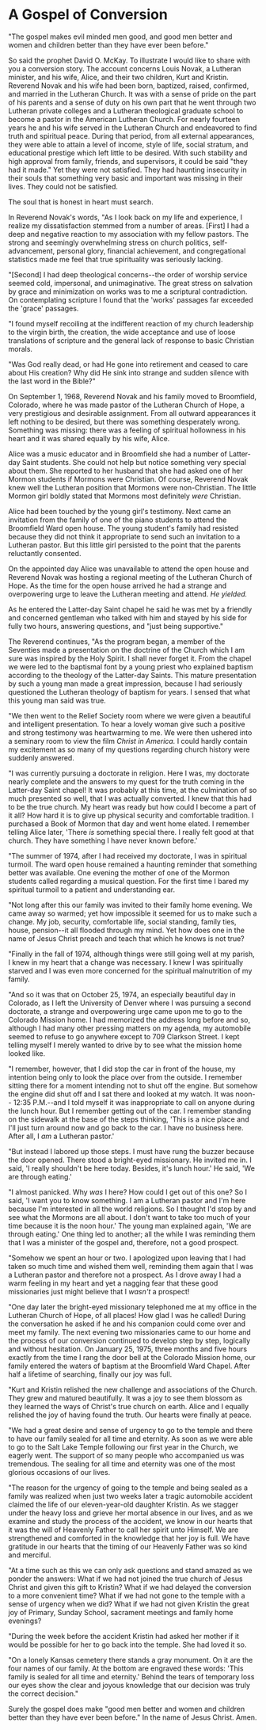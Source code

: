 # A Gospel of Conversion

"The gospel makes evil minded men good, and good men better and women and
children better than they have ever been before."

So said the prophet David O. McKay. To illustrate I would like to share with
you a conversion story. The account concerns Louis Novak, a Lutheran minister,
and his wife, Alice, and their two children, Kurt and Kristin. Reverend Novak
and his wife had been born, baptized, raised, confirmed, and married in the
Lutheran Church. It was with a sense of pride on the part of his parents and a
sense of duty on his own part that he went through two Lutheran private
colleges and a Lutheran theological graduate school to become a pastor in the
American Lutheran Church. For nearly fourteen years he and his wife served in
the Lutheran Church and endeavored to find truth and spiritual peace. During
that period, from all external appearances, they were able to attain a level
of income, style of life, social stratum, and educational prestige which left
little to be desired. With such stability and high approval from family,
friends, and supervisors, it could be said "they had it made." Yet they were
not satisfied. They had haunting insecurity in their souls that something very
basic and important was missing in their lives. They could not be satisfied.

The soul that is honest in heart must search.

In Reverend Novak's words, "As I look back on my life and experience, I
realize my dissatisfaction stemmed from a number of areas. [First] I had a
deep and negative reaction to my association with my fellow pastors. The
strong and seemingly overwhelming stress on church politics, self-advancement,
personal glory, financial achievement, and congregational statistics made me
feel that true spirituality was seriously lacking.

"[Second] I had deep theological concerns--the order of worship service seemed
cold, impersonal, and unimaginative. The great stress on salvation by grace
and minimization on works was to me a scriptural contradiction. On
contemplating scripture I found that the 'works' passages far exceeded the
'grace' passages.

"I found myself recoiling at the indifferent reaction of my church leadership
to the virgin birth, the creation, the wide acceptance and use of loose
translations of scripture and the general lack of response to basic Christian
morals.

"Was God really dead, or had He gone into retirement and ceased to care about
His creation? Why did He sink into strange and sudden silence with the last
word in the Bible?"

On September 1, 1968, Reverend Novak and his family moved to Broomfield,
Colorado, where he was made pastor of the Lutheran Church of Hope, a very
prestigious and desirable assignment. From all outward appearances it left
nothing to be desired, but there was something desperately wrong. Something
was missing: there was a feeling of spiritual hollowness in his heart and it
was shared equally by his wife, Alice.

Alice was a music educator and in Broomfield she had a number of Latter-day
Saint students. She could not help but notice something very special about
them. She reported to her husband that she had asked one of her Mormon
students if Mormons were Christian. Of course, Reverend Novak knew well the
Lutheran position that Mormons were non-Christian. The little Mormon girl
boldly stated that Mormons most definitely _were_ Christian.

Alice had been touched by the young girl's testimony. Next came an invitation
from the family of one of the piano students to attend the Broomfield Ward
open house. The young student's family had resisted because they did not think
it appropriate to send such an invitation to a Lutheran pastor. But this
little girl persisted to the point that the parents reluctantly consented.

On the appointed day Alice was unavailable to attend the open house and
Reverend Novak was hosting a regional meeting of the Lutheran Church of Hope.
As the time for the open house arrived he had a strange and overpowering urge
to leave the Lutheran meeting and attend. _He yielded._

As he entered the Latter-day Saint chapel he said he was met by a friendly and
concerned gentleman who talked with him and stayed by his side for fully two
hours, answering questions, and "just being supportive."

The Reverend continues, "As the program began, a member of the Seventies made
a presentation on the doctrine of the Church which I am sure was inspired by
the Holy Spirit. I shall never forget it. From the chapel we were led to the
baptismal font by a young priest who explained baptism according to the
theology of the Latter-day Saints. This mature presentation by such a young
man made a great impression, because I had seriously questioned the Lutheran
theology of baptism for years. I sensed that what this young man said was
true.

"We then went to the Relief Society room where we were given a beautiful and
intelligent presentation. To hear a lovely woman give such a positive and
strong testimony was heartwarming to me. We were then ushered into a seminary
room to view the film _Christ in America._ I could hardly contain my
excitement as so many of my questions regarding church history were suddenly
answered.

"I was currently pursuing a doctorate in religion. Here I was, my doctorate
nearly complete and the answers to my quest for the truth coming in the
Latter-day Saint chapel! It was probably at this time, at the culmination of
so much presented so well, that I was actually converted. I knew that this had
to be the true church. My heart was ready but how could I become a part of it
all? How hard it is to give up physical security and comfortable tradition. I
purchased a Book of Mormon that day and went home elated. I remember telling
Alice later, 'There _is_ something special there. I really felt good at that
church. They have something I have never known before.'

"The summer of 1974, after I had received my doctorate, I was in spiritual
turmoil. The ward open house remained a haunting reminder that something
better was available. One evening the mother of one of the Mormon students
called regarding a musical question. For the first time I bared my spiritual
turmoil to a patient and understanding ear.

"Not long after this our family was invited to their family home evening. We
came away so warmed; yet how impossible it seemed for us to make such a
change. My job, security, comfortable life, social standing, family ties,
house, pension--it all flooded through my mind. Yet how does one in the name
of Jesus Christ preach and teach that which he knows is not true?

"Finally in the fall of 1974, although things were still going well at my
parish, I knew in my heart that a change was necessary. I knew I was
spiritually starved and I was even more concerned for the spiritual
malnutrition of my family.

"And so it was that on October 25, 1974, an especially beautiful day in
Colorado, as I left the University of Denver where I was pursuing a second
doctorate, a strange and overpowering urge came upon me to go to the Colorado
Mission home. I had memorized the address long before and so, although I had
many other pressing matters on my agenda, my automobile seemed to refuse to go
anywhere except to 709 Clarkson Street. I kept telling myself I merely wanted
to drive by to see what the mission home looked like.

"I remember, however, that I did stop the car in front of the house, my
intention being only to look the place over from the outside. I remember
sitting there for a moment intending not to shut off the engine. But somehow
the engine did shut off and I sat there and looked at my watch. It was noon--
12:35 P.M.--and I told myself it was inappropriate to call on anyone during
the lunch hour. But I remember getting out of the car. I remember standing on
the sidewalk at the base of the steps thinking, 'This is a nice place and I'll
just turn around now and go back to the car. I have no business here. After
all, I _am_ a Lutheran pastor.'

"But instead I labored up those steps. I must have rung the buzzer because the
door opened. There stood a bright-eyed missionary. He invited me in. I said,
'I really shouldn't be here today. Besides, it's lunch hour.' He said, 'We are
through eating.'

"I almost panicked. Why _was_ I here? How could I get out of this one? So I
said, 'I want you to know something. I am a Lutheran pastor and I'm here
because I'm interested in all the world religions. So I thought I'd stop by
and see what the Mormons are all about. I don't want to take too much of your
time because it is the noon hour.' The young man explained again, 'We are
through eating.' One thing led to another; all the while I was reminding them
that I was a minister of the gospel and, therefore, not a good prospect.

"Somehow we spent an hour or two. I apologized upon leaving that I had taken
so much time and wished them well, reminding them again that I was a Lutheran
pastor and therefore not a prospect. As I drove away I had a warm feeling in
my heart and yet a nagging fear that these good missionaries just might
believe that I _wasn't_ a prospect!

"One day later the bright-eyed missionary telephoned me at my office in the
Lutheran Church of Hope, of all places! How glad I was he called! During the
conversation he asked if he and his companion could come over and meet my
family. The next evening two missionaries came to our home and the process of
our conversion continued to develop step by step, logically and without
hesitation. On January 25, 1975, three months and five hours exactly from the
time I rang the door bell at the Colorado Mission home, our family entered the
waters of baptism at the Broomfield Ward Chapel. After half a lifetime of
searching, finally our joy was full.

"Kurt and Kristin relished the new challenge and associations of the Church.
They grew and matured beautifully. It was a joy to see them blossom as they
learned the ways of Christ's true church on earth. Alice and I equally
relished the joy of having found the truth. Our hearts were finally at peace.

"We had a great desire and sense of urgency to go to the temple and there to
have our family sealed for all time and eternity. As soon as we were able to
go to the Salt Lake Temple following our first year in the Church, we eagerly
went. The support of so many people who accompanied us was tremendous. The
sealing for all time and eternity was one of the most glorious occasions of
our lives.

"The reason for the urgency of going to the temple and being sealed as a
family was realized when just two weeks later a tragic automobile accident
claimed the life of our eleven-year-old daughter Kristin. As we stagger under
the heavy loss and grieve her mortal absence in our lives, and as we examine
and study the process of the accident, we know in our hearts that it was the
will of Heavenly Father to call her spirit unto Himself. We are strengthened
and comforted in the knowledge that her joy is full. We have gratitude in our
hearts that the timing of our Heavenly Father was so kind and merciful.

"At a time such as this we can only ask questions and stand amazed as we
ponder the answers: What if we had not joined the true church of Jesus Christ
and given this gift to Kristin? What if we had delayed the conversion to a
more convenient time? What if we had not gone to the temple with a sense of
urgency when we did? What if we had not given Kristin the great joy of
Primary, Sunday School, sacrament meetings and family home evenings?

"During the week before the accident Kristin had asked her mother if it would
be possible for her to go back into the temple. She had loved it so.

"On a lonely Kansas cemetery there stands a gray monument. On it are the four
names of our family. At the bottom are engraved these words: 'This family is
sealed for all time and eternity.' Behind the tears of temporary loss our eyes
show the clear and joyous knowledge that our decision was truly the correct
decision."

Surely the gospel does make "good men better and women and children better
than they have ever been before." In the name of Jesus Christ. Amen.

